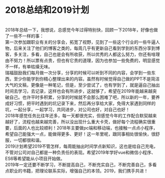 # 2018总结和2019计划
<br/>
  2018年总结一下，我想说，总感觉今年过得特别快，回顾一下2018年，好像也做了一些不一样的事：<br/>
  第一次参加跟职业有关的分享会，拓宽了视野，见到了一些这个行业的一些牛逼人物，后来关注了他们的博客之类的，每周几乎有更新自己看到学到的东西分享到博客，多关注，多看，自己也是会有所收获，所以优秀的人都这么努力，你还有啥理由不努力！所以票有点贵，但也有它贵的道理，因为也参加一些免费的，明显感觉不一样，有单枯燥无味。
<br/>
  瑞福鼓励我们每月做一次分享，分享的时候可以听到不同的内容，会学到一些东西，至少你能学到你精心整理出来的内容。虽然有时候觉得自己做的PPT不是简洁大气的文稿，更像是一种笔记，但是，至少尝试了，也有学到了，就是逼自己抽出时间去学习，去记录，这样也会有所进步，这就够了，希望在2019年能越来越突破自己。也许平时多积累，分享的时候就不会那么困难了吧，所以新的一年，要养成好习惯，把平时遇到的坑记录下来，然后再分享给大家，免得大家遇到同样的坑，一起分享，一起学习，共同进步，对公司也好，对自己也好！
<br/>
  2018年感觉任务比往年还多，每一天都很充实，但感觉今年的工作配合默契越来越好了，流程也越来越完善，所以没出现什么重大卡壳，做好每个流程确实很重要，后面的人也比较顺利！2018年主要做pc端和移动端，也接触一点点小程序，希望自己能强大一点，能做得更多、更好！这一年里呢，跟同事相处很愉快，很舒服，一切都很和谐。
<br/>
  2019计划希望2019不管怎样，每周能抽出时间学点新知识，这也是给自己充电，不管对公司对自己都是一种负责任的表现。希望2019年学好vue和微信小程序、ES6等希望能从小项目开始做。
<br/>
  2019年一定还要不断学习，不断提高自己，不断充实自己，不断完善自己，多看点职业的书籍，把理论联系实际，增强自己的本领。2019，我们携手共进！


    
